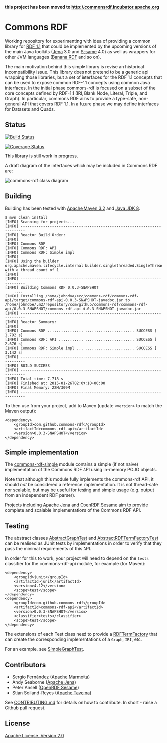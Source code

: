**this project has been moved to http://commonsrdf.incubator.apache.org**

# Commons RDF

Working repository for experimenting with idea of providing a common library for [RDF 1.1](http://www.w3.org/TR/rdf11-concepts/) that could be implemented by the upcoming versions of the main Java toolkits ([Jena](http://jena.apache.org) 3.0 and [Sesame](http://rdf4j.org/) 4.0) as well as wrappers for other JVM languages ([Banana RDF](https://github.com/w3c/banana-rdf) and so on).

The main motivation behind this simple library is revise an historical incompatibility issue. This library does not pretend to be a generic api wrapping those libraries, but a set of interfaces for the RDF 1.1 concepts that can be used to expose common RDF-1.1 concepts using common Java interfaces. In the initial phase commons-rdf is focused on a subset of the core concepts defined by RDF-1.1 (IRI, Blank Node, Literal, Triple, and Graph). In particular, commons RDF aims to provide a type-safe, non-general API that covers RDF 1.1. In a future phase we may define interfaces for Datasets and Quads.

## Status

[![Build Status](https://secure.travis-ci.org/commons-rdf/commons-rdf.svg?branch=master)](https://travis-ci.org/commons-rdf/commons-rdf)

[![Coverage Status](https://coveralls.io/repos/commons-rdf/commons-rdf/badge.svg)](https://coveralls.io/r/commons-rdf/commons-rdf)

This library is still work in progress.

A draft diagram of the interfaces which may be included in Commons RDF are:

![commons-rdf class diagram](api/src/main/resources/commons-rdf-class-diagram.png "commons-rdf class diagram")

## Building

Building has been tested with [Apache Maven 3.2](http://maven.apache.org/download.cgi) and [Java JDK 8](http://www.oracle.com/technetwork/java/javase/downloads/).

    $ mvn clean install
    [INFO] Scanning for projects...
    [INFO] ------------------------------------------------------------------------
    [INFO] Reactor Build Order:
    [INFO] 
    [INFO] Commons RDF
    [INFO] Commons RDF: API
    [INFO] Commons RDF: Simple impl
    [INFO] 
    [INFO] Using the builder org.apache.maven.lifecycle.internal.builder.singlethreaded.SingleThreadedBuilder with a thread count of 1
    [INFO]                                                                         
    [INFO] ------------------------------------------------------------------------
    [INFO] Building Commons RDF 0.0.3-SNAPSHOT
        ....
    [INFO] Installing /home/johndoe/src/commons-rdf/commons-rdf-api/target/commons-rdf-api-0.0.3-SNAPSHOT-javadoc.jar to /home/johndoe/.m2/repository/com/github/commons-rdf/commons-rdf-api/0.0.3-SNAPSHOT/commons-rdf-api-0.0.3-SNAPSHOT-javadoc.jar
    [INFO] ------------------------------------------------------------------------
    [INFO] Reactor Summary:
    [INFO] 
    [INFO] Commons RDF ....................................... SUCCESS [  1.792 s]
    [INFO] Commons RDF: API .................................. SUCCESS [  2.676 s]
    [INFO] Commons RDF: Simple impl .......................... SUCCESS [  3.142 s]
    [INFO] ------------------------------------------------------------------------
    [INFO] BUILD SUCCESS
    [INFO] ------------------------------------------------------------------------
    [INFO] Total time: 7.718 s
    [INFO] Finished at: 2015-01-26T02:09:10+00:00
    [INFO] Final Memory: 22M/309M
    [INFO] ------------------------------------------------------------------------


To then use from your project, add to Maven (update `<version>` to match the Maven output):

    <dependency>
        <groupId>com.github.commons-rdf</groupId>
        <artifactId>commons-rdf-api</artifactId>
        <version>0.0.3-SNAPSHOT</version>
    </dependency>
    
## Simple implementation

The [commons-rdf-simple](commons-rdf-simple) module contains a 
simple (if not naive) implementation of the Commons RDF API 
using in-memory POJO objects.

Note that although this module fully implements the commons-rdf API,
it should *not*  be considered a reference implementation. 
It is not thread-safe nor scalable, but may be useful for testing
and simple usage (e.g. output from an independent RDF parser).

Projects including [Apache Jena](http://jena.apache.org/) 
and [OpenRDF Sesame](http://rdf4j.org/) aim to provide 
complete and scalable implementations of the Commons RDF API. 

## Testing

The abstract classes
[AbstractGraphTest](commons-rdf-api/src/test/java/com/github/commonsrdf/api/AbstractGraphTest.java)
and 
[AbstractRDFTermFactoryTest](commons-rdf-api/src/test/java/com/github/commonsrdf/api/AbstractRDFTermFactoryTest.java)
can be realised as JUnit tests by implementations in order to verify that they
pass the minimal requirements of this API.

In order for this to work, your project will need to depend on the `tests`
classifier for the commons-rdf-api module, for example (for Maven):

    <dependency>
        <groupId>junit</groupId>
        <artifactId>junit</artifactId>
        <version>4.12</version>
        <scope>test</scope>
    </dependency>
    <dependency>
        <groupId>com.github.commons-rdf</groupId>
        <artifactId>commons-rdf-api</artifactId>
        <version>0.0.3-SNAPSHOT</version>
        <classifier>tests</classifier>
        <scope>test</scope>
    </dependency>

The extensions of each Test class need to provide a 
[RDFTermFactory](commons-rdf-api/src/main/java/com/github/commonsrdf/api/RDFTermFactory.java)
that can create the corresponding implementations of a `Graph`, `IRI`, etc.

For an example, see 
[SimpleGraphTest](commons-rdf-simple/src/test/java/com/github/commonsrdf/simple/SimpleGraphTest.java).

## Contributors

* Sergio Fernández ([Apache Marmotta](http://marmotta.apache.org))
* Andy Seaborne ([Apache Jena](http://jena.apache.org))
* Peter Ansell ([OpenRDF Sesame](http://rdf4j.org/))
* Stian Soiland-Reyes ([Apache Taverna](http://taverna.incubator.apache.org))

See [CONTRIBUTING.md](CONTRIBUTING.md) for details on how to contribute. In short - raise a Github pull request.

## License

[Apache License, Version 2.0](http://www.apache.org/licenses/LICENSE-2.0.html)

